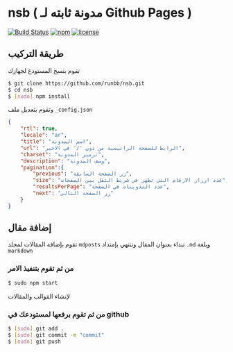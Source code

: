 # nsb ( مدونة ثابته لـ Github Pages )
[![Build Status](https://travis-ci.org/runbb/nsb.svg?branch=master&style=flat-square)](https://travis-ci.org/runbb/nsb)
[![npm](https://img.shields.io/npm/v/npm.svg?style=flat-square)]()
[![license](https://img.shields.io/badge/license-MIT-blue.svg?style=flat-square)]()
## طريقة التركيب
تقوم بنسخ المستودع لجهازك
```sh
$ git clone https://github.com/runbb/nsb.git
$ cd nsb
$ [sudo] npm install
```
وتقوم بتعديل ملف `_config.json`
```json
{
    "rtl": true,
    "locale": "ar",
    "title": "اسم المدونة",
    "url": "الرابط للصفحة الرائيسية من دون '/' في الاحير",
    "charset": "ترميز المدونة", 
    "description": "وصف المدونة",
    "pagination":{
        "previous": "زر الصفحة السابقة",
        "size": "عدد ازرار الارقام التي تظهر في شريط التقل بين الصفحات",
        "resultsPerPage": "عدد التدوينات في الصفحة", 
        "next": "زر الصفحة التالي"    
    }
}
```

## إضافة مقال
تقوم بإضافة المقالات لمجلد `mdposts`
تبداء بعنوان المقال وتنتهي بإمتداد `.md`
وبلغة `markdown`

### من ثم تقوم بتنفيذ الامر
```sh
$ sudo npm start
```
لإنشاء القوالب والمقالات
### من ثم تقوم برفعها لمستودعك في github
```sh
$ [sudo] git add .
$ [sudo] git commit -m "commit"
$ [sudo] git push
```
